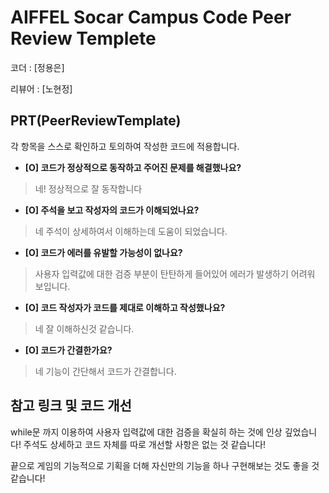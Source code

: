 # AIFFEL Socar Campus Code Peer Review Templete

코더 : [정용은]

리뷰어 : [노현정]

## PRT(PeerReviewTemplate)

각 항목을 스스로 확인하고 토의하여 작성한 코드에 적용합니다.

- **[O] 코드가 정상적으로 동작하고 주어진 문제를 해결했나요?**

> 네! 정상적으로 잘 동작합니다
> 
- **[O] 주석을 보고 작성자의 코드가 이해되었나요?**

> 네 주석이 상세하여서 이해하는데 도움이 되었습니다.
> 
- **[O] 코드가 에러를 유발할 가능성이 없나요?**

> 사용자 입력값에 대한 검증 부분이 탄탄하게 들어있어 에러가 발생하기 어려워 보입니다.
> 
- **[O] 코드 작성자가 코드를 제대로 이해하고 작성했나요?**

> 네 잘 이해하신것 같습니다. 
> 
- **[O] 코드가 간결한가요?**

> 네 기능이 간단해서 코드가 간결합니다.
> 

## 참고 링크 및 코드 개선

while문 까지 이용하여 사용자 입력값에 대한 검증을 확실히 하는 것에 인상 깊었습니다! 주석도 상세하고 코드 자체를 따로 개선할 사항은 없는 것 같습니다! 

끝으로 게임의 기능적으로 기획을 더해 자신만의 기능을 하나 구현해보는 것도 좋을 것 같습니다! 

